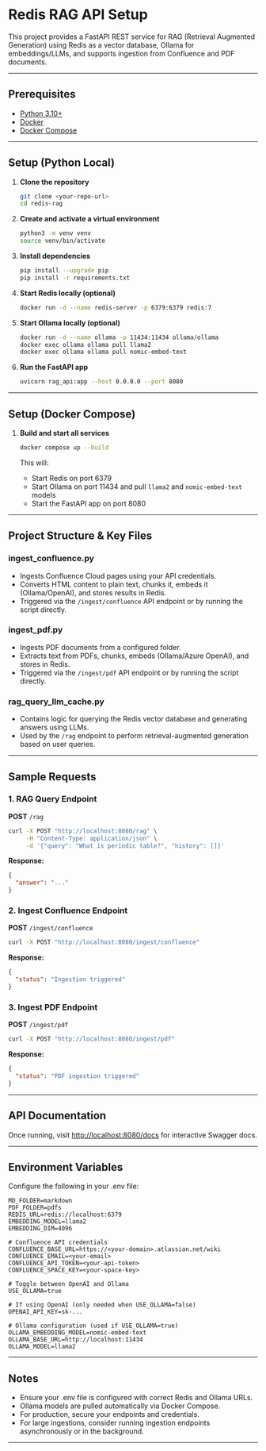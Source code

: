 # Redis RAG API Setup

This project provides a FastAPI REST service for RAG (Retrieval Augmented Generation) using Redis as a vector database, Ollama for embeddings/LLMs, and supports ingestion from Confluence and PDF documents.

---

## Prerequisites

- [Python 3.10+](https://www.python.org/downloads/)
- [Docker](https://docs.docker.com/get-docker/)
- [Docker Compose](https://docs.docker.com/compose/install/)

---

## Setup (Python Local)

1. **Clone the repository**
   ```bash
   git clone <your-repo-url>
   cd redis-rag
   ```

2. **Create and activate a virtual environment**
   ```bash
   python3 -m venv venv
   source venv/bin/activate
   ```

3. **Install dependencies**
   ```bash
   pip install --upgrade pip
   pip install -r requirements.txt
   ```

4. **Start Redis locally (optional)**
   ```bash
   docker run -d --name redis-server -p 6379:6379 redis:7
   ```

5. **Start Ollama locally (optional)**
   ```bash
   docker run -d --name ollama -p 11434:11434 ollama/ollama
   docker exec ollama ollama pull llama2
   docker exec ollama ollama pull nomic-embed-text
   ```

6. **Run the FastAPI app**
   ```bash
   uvicorn rag_api:app --host 0.0.0.0 --port 8080
   ```

---

## Setup (Docker Compose)

1. **Build and start all services**
   ```bash
   docker compose up --build
   ```

   This will:
   - Start Redis on port 6379
   - Start Ollama on port 11434 and pull `llama2` and `nomic-embed-text` models
   - Start the FastAPI app on port 8080

---

## Project Structure & Key Files

### ingest_confluence.py
- Ingests Confluence Cloud pages using your API credentials.
- Converts HTML content to plain text, chunks it, embeds it (Ollama/OpenAI), and stores results in Redis.
- Triggered via the `/ingest/confluence` API endpoint or by running the script directly.

### ingest_pdf.py
- Ingests PDF documents from a configured folder.
- Extracts text from PDFs, chunks, embeds (Ollama/Azure OpenAI), and stores in Redis.
- Triggered via the `/ingest/pdf` API endpoint or by running the script directly.

### rag_query_llm_cache.py
- Contains logic for querying the Redis vector database and generating answers using LLMs.
- Used by the `/rag` endpoint to perform retrieval-augmented generation based on user queries.

---

## Sample Requests

### 1. RAG Query Endpoint

**POST** `/rag`

```bash
curl -X POST "http://localhost:8080/rag" \
     -H "Content-Type: application/json" \
     -d '{"query": "What is periodic table?", "history": []}'
```

**Response:**
```json
{
  "answer": "..."
}
```

### 2. Ingest Confluence Endpoint

**POST** `/ingest/confluence`

```bash
curl -X POST "http://localhost:8080/ingest/confluence"
```

**Response:**
```json
{
  "status": "Ingestion triggered"
}
```

### 3. Ingest PDF Endpoint

**POST** `/ingest/pdf`

```bash
curl -X POST "http://localhost:8080/ingest/pdf"
```

**Response:**
```json
{
  "status": "PDF ingestion triggered"
}
```

---

## API Documentation

Once running, visit [http://localhost:8080/docs](http://localhost:8080/docs) for interactive Swagger docs.

---

## Environment Variables

Configure the following in your .env file:

```env
MD_FOLDER=markdown
PDF_FOLDER=pdfs
REDIS_URL=redis://localhost:6379
EMBEDDING_MODEL=llama2
EMBEDDING_DIM=4096

# Confluence API credentials
CONFLUENCE_BASE_URL=https://<your-domain>.atlassian.net/wiki
CONFLUENCE_EMAIL=<your-email>
CONFLUENCE_API_TOKEN=<your-api-token>
CONFLUENCE_SPACE_KEY=<your-space-key>

# Toggle between OpenAI and Ollama
USE_OLLAMA=true

# If using OpenAI (only needed when USE_OLLAMA=false)
OPENAI_API_KEY=sk-...

# Ollama configuration (used if USE_OLLAMA=true)
OLLAMA_EMBEDDING_MODEL=nomic-embed-text
OLLAMA_BASE_URL=http://localhost:11434
OLLAMA_MODEL=llama2
```

---

## Notes

- Ensure your .env file is configured with correct Redis and Ollama URLs.
- Ollama models are pulled automatically via Docker Compose.
- For production, secure your endpoints and credentials.
- For large ingestions, consider running ingestion endpoints asynchronously or in the background.

---
